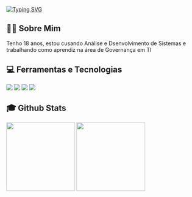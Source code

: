 <a href="https://git.io/typing-svg"><img src="https://readme-typing-svg.herokuapp.com?font=&size=35&font=Dancing+Script&pause=1000&color=6A01A4FF&random=false&width=435&lines=Oii!+Sou+a+Amanda+Brito" alt="Typing SVG" /></a>

## 👩🏻 Sobre Mim

<div> Tenho 18 anos, estou cusando Análise e Dsenvolvimento de Sistemas e trabalhando como aprendiz na área de Governança em TI </div>


## 💻 Ferramentas e Tecnologias 
<div>
  <img src="https://img.shields.io/badge/HTML5-f56320?style=for-the-badge&logo=html5&logoColor=white" target="_blank"></a>
  <img src="https://img.shields.io/badge/CSS3-2079f5?style=for-the-badge&logo=css3&logoColor=white" target="_blank"></a>
  <img src="https://img.shields.io/badge/JavaScript-d0d02f?style=for-the-badge&logo=javascript&logoColor=black" target="_blank"></a>
  <img src="https://img.shields.io/badge/Canva-5cceff?style=for-the-badge&logo=canva&logoColor=black" target="_blank"></a>


</div> 
 

## :mortar_board: Github Stats
<div>
  <a href="https://github.com/amandalbrito"></a>
  <img height="180em" src="https://github-readme-stats.vercel.app/api?username=amandalbrito&show_icons=true&theme=dracula&include_all_commits=true&count_private=true"/>
  <img height="180em" src="https://github-readme-stats.vercel.app/api/top-langs/?username=amandalbrito&layout=compact&langs_count=7&theme=dracula"/>
  </a>
</div>
